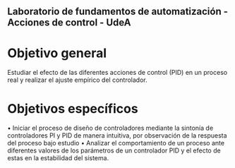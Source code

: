 ## Laboratorio de fundamentos de automatización - Acciones de control - UdeA

# Objetivo general

Estudiar el efecto de las diferentes acciones de control (PID) en un proceso real y realizar el ajuste empírico del controlador.

# Objetivos específicos
•	Iniciar el proceso de diseño de controladores mediante la sintonía de controladores PI y PID de manera intuitiva, por observación de la respuesta del proceso bajo estudio
•	Analizar el comportamiento de un proceso ante diferentes valores de los parámetros de un controlador PID y el efecto de estas en la estabilidad del sistema.
